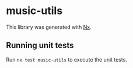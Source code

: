 # music-utils

This library was generated with [Nx](https://nx.dev).

## Running unit tests

Run `nx test music-utils` to execute the unit tests.
